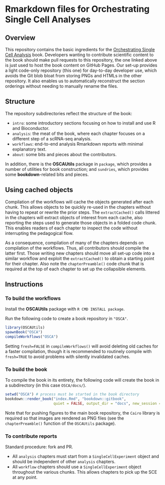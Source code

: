 # Rmarkdown files for Orchestrating Single Cell Analyses

## Overview

This repository contains the basic ingredients for the 
[Orchestrating Single Cell Analysis](https://github.com/Bioconductor/OrchestratingSingleCellAnalysis) book.
Developers wanting to contribute scientific content to the book should make pull requests to this repository, 
the one linked above is just used to host the book content on GitHub Pages.
Our set-up provides a light code-only repository (this one) for day-to-day developer use,
which avoids the Git blob bloat from storing PNGs and HTMLs in the other repository.
It also enables us to automatically reconstruct the section orderings without needing to manually rename the files.

## Structure

The repository subdirectories reflect the structure of the book:

- `intro`: some introductory sections focusing on how to install and use R and Bioconductor.
- `analysis`: the meat of the book, where each chapter focuses on a different step of a scRNA-seq analysis.
- `workflows`: end-to-end analysis Rmarkdown reports with minimal explanatory text.
- `about`: some bits and pieces about the contributors.

In addition, there is the **OSCAUtils** package in `package`, which provides a number of utilities for book construction;
and `sundries`, which provides some **bookdown**-related bits and pieces.

## Using cached objects

Compilation of the workflows will cache the objects generated after each chunk.
This allows objects to be quickly re-used in the chapters without having to repeat or rewrite the prior steps.
The `extractCached()` calls littered in the chapters will extract objects of interest from each cache,
also reporting the steps used to generate those objects in a folded code chunk.
This enables readers of each chapter to inspect the code without interrupting the pedagogical flow.

As a consequence, compilation of many of the chapters depends on compilation of the workflows.
Thus, all contributors should compile the latter first.
Those writing new chapters should move all set-up code into a similar workflow 
and exploit the `extractCached()` to obtain a starting point for their chapter.
Also note the `chapterPreamble()` code chunk that is required at the top of each chapter to set up the collapsible elements.

## Instructions

### To build the workflows

Install the **OSCAUtils** package with `R CMD INSTALL package`.

Run the following code to create a book repository in `"OSCA"`.

```r
library(OSCAUtils)
spawnBook("OSCA")
compileWorkflows("OSCA")
```

Setting `fresh=FALSE` in `compileWorkflows()` will avoid deleting old caches for a faster compilation,
though it is recommended to routinely compile with `fresh=TRUE` to avoid problems with silently invalidated caches.

### To build the book

To compile the book in its entirety, the following code will create the book in a subdirectory (in this case `OSCA/docs/`).

```r
setwd("OSCA") # process must be started in the book directory
bookdown::render_book("index.Rmd", "bookdown::gitbook",
                      quiet = FALSE, output_dir = "docs", new_session = TRUE)
```

Note that for pushing figures to the main book repository, the `Cairo` library is required so that images are rendered as PNG files (see the `chapterPreamble()` function of the `OSCAUtils` package).

### To contribute reports

Standard procedure: fork and PR.

- All `analysis` chapters must start from a `SingleCellExperiment` object and should be independent of other `analysis` chapters.
- All `workflow` chapters should use a `SingleCellExperiment` object throughout the various chunks.
This allows chapters to pick up the SCE at any point.
